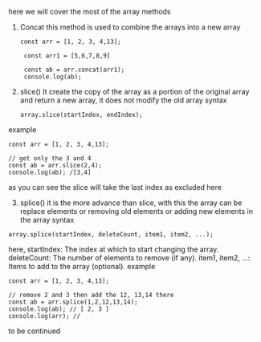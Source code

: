 here we will cover the most of the array methods

1. Concat
   this method is used to combine the arrays into a new array
   ```
   const arr = [1, 2, 3, 4,13];

    const arr1 = [5,6,7,8,9]
    
    const ab = arr.concat(arr1);
    console.log(ab);
   ```

2. slice()
   It create the copy of the array as a portion of the original array and return a new array, it does not modify the old array
   syntax
   ```
   array.slice(startIndex, endIndex);
   ```
example
```
const arr = [1, 2, 3, 4,13];

// get only the 3 and 4
const ab = arr.slice(2,4);
console.log(ab); /[3,4]
```
as you can see the slice will take the last index as excluded here


3. splice()
   it is the more advance than slice, with this the array can be replace elements or removing  old elements or adding new elements in the array
syntax
```
array.splice(startIndex, deleteCount, item1, item2, ...);
```
here,
startIndex: The index at which to start changing the array.
deleteCount: The number of elements to remove (if any).
item1, item2, ...: Items to add to the array (optional).
example
```
const arr = [1, 2, 3, 4,13];

// remove 2 and 3 then add the 12, 13,14 there
const ab = arr.splice(1,2,12,13,14);
console.log(ab); // [ 2, 3 ]
console.log(arr); // 
```
to be continued
